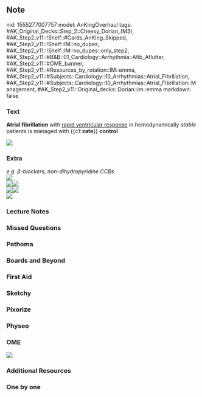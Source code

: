 ## Note
nid: 1555277007757
model: AnKingOverhaul
tags: #AK_Original_Decks::Step_2::Cheesy_Dorian_(M3), #AK_Step2_v11::!Shelf::#Cards_AnKing_Skipped, #AK_Step2_v11::!Shelf::IM::no_dupes, #AK_Step2_v11::!Shelf::IM::no_dupes::only_step2, #AK_Step2_v11::#B&B::01_Cardiology::Arrhythmia::Afib_Aflutter, #AK_Step2_v11::#OME_banner, #AK_Step2_v11::#Resources_by_rotation::IM::emma, #AK_Step2_v11::#Subjects::Cardiology::10_Arrhythmias::Atrial_Fibrillation, #AK_Step2_v11::#Subjects::Cardiology::10_Arrhythmias::Atrial_Fibrillation::Management, #AK_Step2_v11::Original_decks::Dorian::im::emma
markdown: false

### Text
<b>Atrial fibrillation</b> with <u>rapid ventricular response</u>
in hemodynamically <i>stable</i> patients is managed with
{{c1::<b>rate</b>}} <b>control</b>
<div>
  <b><img src="paste-1271464938438657.jpg"></b>
</div>

### Extra
<div>
  <div>
    <div>
      <i>e.g. β-blockers, non-dihydropyridine CCBs</i>
    </div>
  </div>
</div>
<div>
  <b><i><img src="paste-1270464211058689.jpg"></i></b>
</div>
<div>
  <img src="paste-278391190192584.jpg"><b><i><img src=
  "afib%20(2).png"></i></b>
</div>
<div>
  
</div>
<div>
  <img src="paste-349524438549046.jpg"><b><i><img src=
  "paste-344941708444217.jpg"></i></b>
</div>
<div>
  
</div>
<div>
  <i><img src="paste-1195727485140993.jpg"></i>
</div>

### Lecture Notes


### Missed Questions


### Pathoma


### Boards and Beyond


### First Aid


### Sketchy


### Pixorize


### Physeo


### OME
<div class="ome-widget">
  <a href="https://onlinemeded.org?ref=anki"><img src=
  "_OME_AnkiFlashcards_General_3.png"></a>
</div>

### Additional Resources


### One by one

